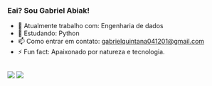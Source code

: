 ### Eai? Sou Gabriel Abiak!

- 🔭 Atualmente trabalho com: Engenharia de dados
- 🌱 Estudando: Python
- 📫 Como entrar em contato: gabrielquintana041201@gmail.com
- ⚡ Fun fact: Apaixonado por natureza e tecnologia.

<!--div align="center">
  <a href="https://github.com/Ab1ak">
  <img height="180em" src="https://github-readme-stats.vercel.app/api?username=Ab1ak&show_icons=true&theme=codeSTACKr&title_color=B00F0F&border_color=B00F0F&include_all_commits=true&count_private=true&icon_color=DC1C1C"/>
  <img height="180em" src="https://github-readme-stats.vercel.app/api/top-langs/?username=Ab1ak&layout=compact&langs_count=7&theme=buefy&title_color=B00F0F&border_color=B00F0F"/>
</div>

  
 <div style="display: inline_block"><br>

  <img align="center" alt="abiak-AirFlow" height="30" width="40" src="[https://cdn.jsdelivr.net/gh/devicons/devicon/icons/oracle/oracle-original.svg](https://upload.wikimedia.org/wikipedia/commons/d/de/AirflowLogo.png)">
  <img align="center" alt="abiak-SQL" height="30" width="40" src="[https://raw.githubusercontent.com/devicons/devicon/master/icons/javascript/javascript-plain.svg](https://www.google.com/url?sa=i&url=https%3A%2F%2Fvecta.io%2Fsymbols%2F28%2Fmicrosoft-azure-color%2F61%2Fsql-database-generic&psig=AOvVaw3XQp3bBOEzBabh2ZtapE_X&ust=1732879404945000&source=images&cd=vfe&opi=89978449&ved=0CBQQjRxqFwoTCIC5zf30_okDFQAAAAAdAAAAABAE)">
  <img align="center" alt="abiak-Python" height="30" width="40" src="https://raw.githubusercontent.com/devicons/devicon/master/icons/python/python-original.svg">
 <!--img align="right" alt="abiak-pic" height="150" style="border-radius:50px;" src="link aq"-->
</div--->
  
##  
  
  
<div>
 <a href="https://www.linkedin.com/in/gabriel-abiak-886636192/" target="_blank"><img src="https://img.shields.io/badge/-LinkedIn-%230077B5?style=for-the-badge&logo=linkedin&logoColor=white" target="_blank"></a> 
 <a href = "mailto:gabrielquintana041201@gmail.com"><img src="https://img.shields.io/badge/-Gmail-%23333?style=for-the-badge&logo=gmail&logoColor=white" target="_blank"></a>
<!--  <a href="https://instagram.com/gaab.abiak" target="_blank"><img src="https://img.shields.io/badge/-Instagram-%23E4405F?style=for-the-badge&logo=instagram&logoColor=white" target="_blank"></a> -->
</div>
  
  
  
 
  
  
  
  
  
